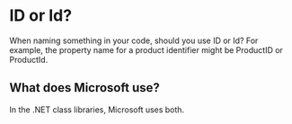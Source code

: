 # ID or Id?
When naming something in your code, should you use ID or Id? For example, the property name for a product identifier might be ProductID or ProductId.

## What does Microsoft use?
In the .NET class libraries, Microsoft uses both.
